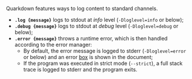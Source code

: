 Quarkdown features ways to log content to standard channels.

- **`.log {message}`** logs to stdout at *info* level (`-Dloglevel=info` or below);
- **`.debug {message}`** logs to stdout at *debug* level (`-Dloglevel=debug` or below);
- **`.error {message}`** throws a runtime error, which is then handled according to the error manager:
  - By default, the error message is logged to stderr (`-Dloglevel=error` or below) and an error [box](box) is shown in the document;
  - If the program was executed in strict mode (`--strict`), a full stack trace is logged to stderr and the program exits.